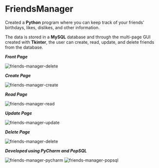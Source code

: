 # FriendsManager
 Created a **Python** program where you can keep track of your friends' birthdays, likes, dislikes, and other information.
 
 The data is stored in a **MySQL** database and through the multi-page GUI created with **Tkinter**, the user can create, read, update, and delete friends from the database.
 
***Front Page***

![friends-manager-delete](https://user-images.githubusercontent.com/47330978/117586522-af99f000-b0e6-11eb-849c-b19ab5f4a059.png)

***Create Page***

![friends-manager-create](https://user-images.githubusercontent.com/47330978/117586526-b58fd100-b0e6-11eb-9bad-7f8e324efb8a.png)

***Read Page***

![friends-manager-read](https://user-images.githubusercontent.com/47330978/117586539-c4768380-b0e6-11eb-99d3-b3a91f144cac.png)

***Update Page***

![friends-manager-update](https://user-images.githubusercontent.com/47330978/117586543-cc362800-b0e6-11eb-868b-c9975999d3aa.png)

***Delete Page***

![friends-manager-delete](https://user-images.githubusercontent.com/47330978/117586548-d1937280-b0e6-11eb-86f9-efc2d40123c4.png)

***Developed using PyCharm and PopSQL***

![friends-manager-pycharm](https://user-images.githubusercontent.com/47330978/117586560-df48f800-b0e6-11eb-938d-6850806e1781.png)
![friends-manager-popsql](https://user-images.githubusercontent.com/47330978/117586562-e1ab5200-b0e6-11eb-955f-5f8fccd943b5.png)

